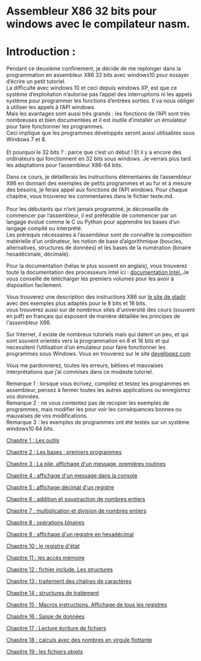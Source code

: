 # Assembleur X86 32 bits pour windows avec le compilateur nasm.<br>
# Introduction : <br>
Pendant ce deuxième confinement, je décide de me replonger dans la programmation en assembleur X86 32 bits avec windows10 pour essayer d’écrire un petit tutoriel.<br>
La difficulté avec windows 10 et ceci depuis windows XP, est que ce système d’exploitation n’autorise pas l’appel des interruptions ni les appels système pour programmer les fonctions d’entrées sorties. Il va nous obliger à utiliser les appels à l’API windows.<br>
Mais les avantages sont aussi très grands : les fonctions de l’API sont très nombreuses et bien documentées et il est inutile d’installer un émulateur pour faire fonctionner les programmes.<br>
Ceci implique que les programmes développés seront aussi utilisables sous Windows 7 et 8. <br>
<br>
Et pourquoi le 32 bits ? : parce que c’est un début ! Et il y a encore des ordinateurs qui fonctionnent en 32 bits sous windows. Je verrais plus tard les adaptations pour l’assembleur X86-64 bits. <br>

Dans ce cours, je détaillerais les instructions élémentaires de l’assembleur X86 en donnant des exemples de petits programmes et au fur et à mesure des besoins, je ferais appel aux fonctions de l’API windows. Pour chaque chapitre, vous trouverez les commentaires dans le fichier texte.md. <br>
<br>
Pour les débutants qui n’ont jamais programmé, je déconseille de commencer par l’assembleur, il est préférable de commencer par un langage évolué comme le C ou Python pour apprendre les bases d’un langage compilé ou interprété.<br>
Les prérequis nécessaires à l’assembleur sont de connaître la composition matérielle d’un ordinateur, les notion de base d’algorithmique (boucles, alternatives, structures de données) et les bases de la numération (binaire hexadécimale, décimale).<br>

Pour la documentation (hélas le plus souvent en anglais), vous trouverez toute la documentation des processeurs Intel ici :  <a href="https://software.intel.com/content/www/us/en/develop/articles/intel-sdm.html">documentation Intel. </a> Je vous conseille de télécharger les premiers volumes pour les avoir à disposition facilement. <br>

Vous trouverez une description des instructions X86 sur <a href="https://www.gladir.com/LEXIQUE/ASM/DICTIONN.HTM">le site de gladir</a> avec des exemples plus adaptés pour le 8 bits et 16 bits.<br>
vous trouverez aussi sur de nombreux sites d'université des cours (souvent en pdf) en français qui exposent de manière détaillée les principes de l'assembleur X86. <br>

Sur Internet, il existe de nombreux tutoriels mais qui datent un peu, et qui sont souvent orientés vers la programmation en 8 et 16 bits et qui necessitent l’utilisation d’un émulateur pour faire fonctionner les programmes sous Windows. Vous en trouverez sur le site [devellopez.com](https://asm.developpez.com/cours/)<br>

Vous me pardonnerez, toutes les erreurs, bêtises et mauvaises interprétations que j’ai commises dans ce modeste tutoriel. <br>

Remarque 1 : lorsque vous écrivez, compilez et testez les programmes en assembleur, pensez à fermer toutes les autres applications ou enregistrez vos données. <br>
Remarque 2 : ne vous contentez pas de recopier les exemples de programmes, mais modifier les pour voir les consèquences bonnes ou mauvaises de vos modifications. <br>
Remarque 3 : les exemples de programmes ont été testés sur un système windows10 64 bits. <br>

[Chapitre 1 : Les outils](https://github.com/vincentARM/AssemblyX86Windows32/tree/main/Chapitre001) <br>

[Chapitre 2 : Les bases : premiers programmes](https://github.com/vincentARM/AssemblyX86Windows32/tree/main/Chapitre002)

[Chapitre 3 : La pile, affichage d'un message, premières routines](https://github.com/vincentARM/AssemblyX86Windows32/tree/main/Chapitre003)

[Chapitre 4 : affichage d'un message dans la console](https://github.com/vincentARM/AssemblyX86Windows32/tree/main/Chapitre004)

[Chapitre 5 : affichage décimal d'un registre](https://github.com/vincentARM/AssemblyX86Windows32/tree/main/Chapitre005)

[Chapitre 6 : addition et soustraction de nombres entiers](https://github.com/vincentARM/AssemblyX86Windows32/tree/main/Chapitre006)

[Chapitre 7 : multiplication et division de nombres entiers](https://github.com/vincentARM/AssemblyX86Windows32/tree/main/Chapitre007)

[Chapitre 8 : opérations binaires](https://github.com/vincentARM/AssemblyX86Windows32/tree/main/Chapitre008)

[Chapitre 9 : affichage d'un registre en hexadécimal](https://github.com/vincentARM/AssemblyX86Windows32/tree/main/Chapitre009)

[Chapitre 10 : le registre d'état](https://github.com/vincentARM/AssemblyX86Windows32/tree/main/Chapitre010)

[Chapitre 11 : les accés mémoire](https://github.com/vincentARM/AssemblyX86Windows32/tree/main/Chapitre011)

[Chapitre 12 : fichier include. Les structures](https://github.com/vincentARM/AssemblyX86Windows32/tree/main/Chapitre012)

[Chapitre 13 : traitement des chaînes de caractères](https://github.com/vincentARM/AssemblyX86Windows32/tree/main/Chapitre013)

[Chapitre 14 : structures de traitement](https://github.com/vincentARM/AssemblyX86Windows32/tree/main/Chapitre014)

[Chapitre 15 : Macros instructions. Affichage de tous les registres](https://github.com/vincentARM/AssemblyX86Windows32/tree/main/Chapitre015)

[Chapitre 16 : Saisie de données](https://github.com/vincentARM/AssemblyX86Windows32/tree/main/Chapitre016)

[Chapitre 17 : Lecture écriture de fichiers](https://github.com/vincentARM/AssemblyX86Windows32/tree/main/Chapitre017)

[Chapitre 18 : calculs avec des nombres en virgule flottante](https://github.com/vincentARM/AssemblyX86Windows32/tree/main/Chapitre018)

[Chapitre 19 : les fichiers objets](https://github.com/vincentARM/AssemblyX86Windows32/tree/main/Chapitre019)

